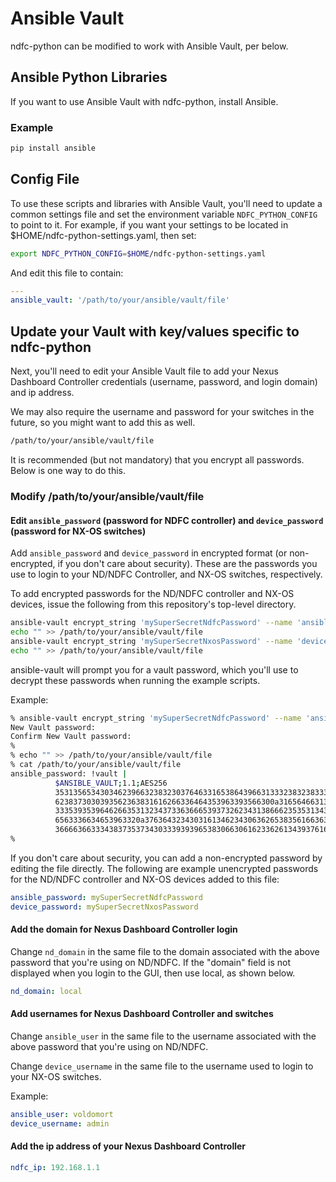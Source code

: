 # Ansible Vault

ndfc-python can be modified to work with Ansible Vault, per below.

## Ansible Python Libraries

If you want to use Ansible Vault with ndfc-python, install Ansible.

### Example

```bash
pip install ansible
```

## Config File

To use these scripts and libraries with Ansible Vault, you'll need to update a common settings
file and set the environment variable ``NDFC_PYTHON_CONFIG`` to point to it.  For example,
if you want your settings to be located in $HOME/ndfc-python-settings.yaml, then set:

```bash
export NDFC_PYTHON_CONFIG=$HOME/ndfc-python-settings.yaml
```

And edit this file to contain:

```yaml
---
ansible_vault: '/path/to/your/ansible/vault/file'
```

## Update your Vault with key/values specific to ndfc-python

Next, you'll need to edit your Ansible Vault file to add your Nexus Dashboard Controller
credentials (username, password, and login domain) and ip address.

We may also require the username and password for your switches in the future,
so you might want to add this as well.

```bash
/path/to/your/ansible/vault/file 
```

It is recommended (but not mandatory) that you encrypt all passwords.  Below is one way to do this.

### Modify /path/to/your/ansible/vault/file

#### Edit ``ansible_password`` (password for NDFC controller) and ``device_password`` (password for NX-OS switches)

Add ``ansible_password`` and ``device_password`` in encrypted format (or non-encrypted,
if you don't care about security).  These are the passwords you use to login to your
ND/NDFC Controller, and NX-OS switches, respectively.

To add encrypted passwords for the ND/NDFC controller and NX-OS devices,
issue the following from this repository's top-level directory.

```bash
ansible-vault encrypt_string 'mySuperSecretNdfcPassword' --name 'ansible_password' >> /path/to/your/ansible/vault/file
echo "" >> /path/to/your/ansible/vault/file
ansible-vault encrypt_string 'mySuperSecretNxosPassword' --name 'device_password' >> /path/to/your/ansible/vault/file
echo "" >> /path/to/your/ansible/vault/file
```

ansible-vault will prompt you for a vault password, which you'll use to decrypt
these passwords when running the example scripts.

Example:

```bash
% ansible-vault encrypt_string 'mySuperSecretNdfcPassword' --name 'ansible_password' >> /path/to/your/ansible/vault/file
New Vault password: 
Confirm New Vault password: 
%
% echo "" >> /path/to/your/ansible/vault/file
% cat /path/to/your/ansible/vault/file
ansible_password: !vault |
          $ANSIBLE_VAULT;1.1;AES256
          35313565343034623966323832303764633165386439663133323832383336366362663431366565
          6238373030393562363831616266336464353963393566300a316564663135323263653165393330
          33353935396462663531323437336366653937326234313866623535313431366534363938633834
          6563336634653963320a376364323430316134623430636265383561663631343763646465626365
          36666366333438373537343033393939653830663061623362613439376161626439
% 
```

If you don't care about security, you can add a non-encrypted password by editing the
file directly. The following are example unencrypted passwords for the ND/NDFC controller
and NX-OS devices added to this file:

```yaml
ansible_password: mySuperSecretNdfcPassword
device_password: mySuperSecretNxosPassword
```

#### Add the domain for Nexus Dashboard Controller login

Change ``nd_domain`` in the same file to the domain associated with the above password
that you're using on ND/NDFC.  If the "domain" field is not displayed when you login to
the GUI, then use local, as shown below.

```yaml
nd_domain: local
```

#### Add usernames for Nexus Dashboard Controller and switches

Change ``ansible_user`` in the same file to the username associated with the above
password that you're using on ND/NDFC.

Change ``device_username`` in the same file to the username used to login to your
NX-OS switches.

Example:

```yaml
ansible_user: voldomort
device_username: admin
```

#### Add the ip address of your Nexus Dashboard Controller

```yaml
ndfc_ip: 192.168.1.1
```
